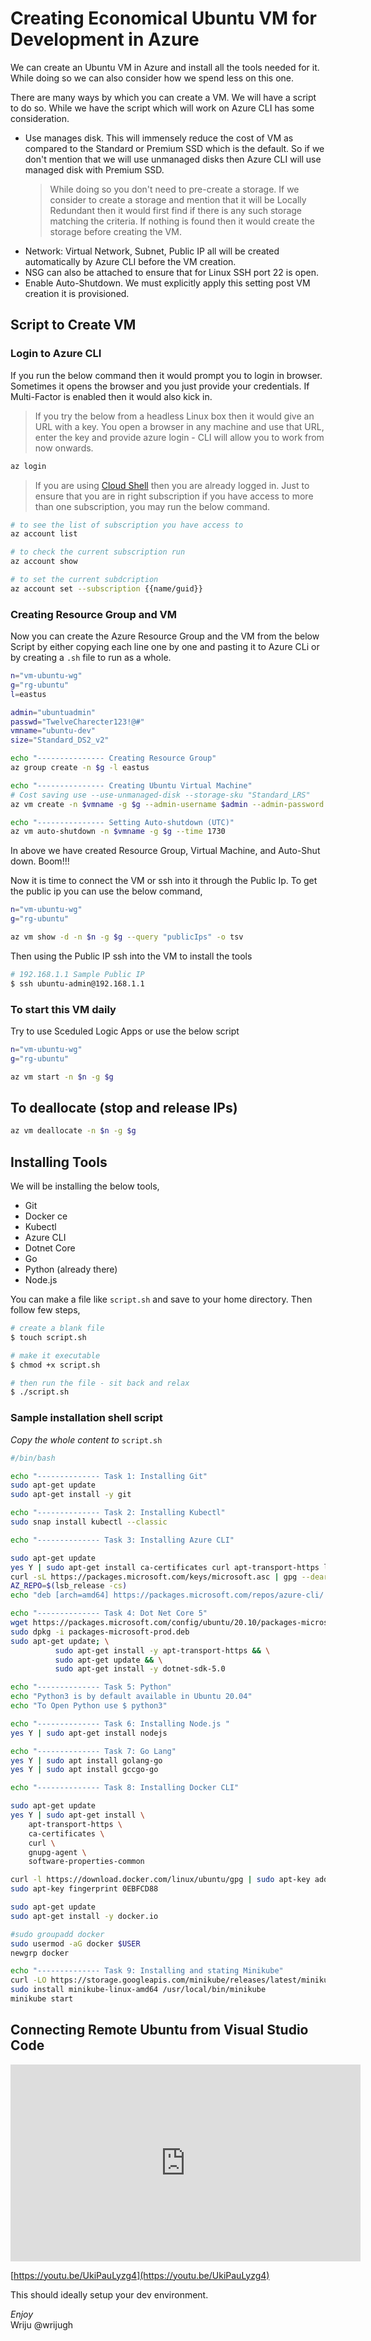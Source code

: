 # Creating Economical Ubuntu VM for Development in Azure

We can create an Ubuntu VM in Azure and install all the tools needed for it. While doing so we can also consider how we spend less on this one.

There are many ways by which you can create a VM. We will have a script to do so. While we have the script which will work on Azure CLI has some consideration.

- Use manages disk. This will immensely reduce the cost of VM as compared to the Standard or Premium SSD which is the default. So if we don't mention that we will use unmanaged disks then Azure CLI will use managed disk with Premium SSD.
  > While doing so you don't need to pre-create a storage. If we consider to create a storage and mention that it will be Locally Redundant then it would first find if there is any such storage matching the criteria. If nothing is found then it would create the storage before creating the VM.
- Network: Virtual Network, Subnet, Public IP all will be created automatically by Azure CLI before the VM creation.
- NSG can also be attached to ensure that for Linux SSH port 22 is open.
- Enable Auto-Shutdown. We must explicitly apply this setting post VM creation it is provisioned.

## Script to Create VM

### Login to Azure CLI

If you run the below command then it would prompt you to login in browser. Sometimes it opens the browser and you just provide your credentials. If Multi-Factor is enabled then it would also kick in.

> If you try the below from a headless Linux box then it would give an URL with a key. You open a browser in any machine and use that URL, enter the key and provide azure login - CLI will allow you to work from now onwards.

```bash
az login 
```

> If you are using [Cloud Shell](https://shell.azure.com) then you are already logged in. Just to ensure that you are in right subscription if you have access to more than one subscription, you may run the below command.

```sh
# to see the list of subscription you have access to 
az account list

# to check the current subscription run
az account show

# to set the current subdcription 
az account set --subscription {{name/guid}}
```

### Creating Resource Group and VM

Now you can create the Azure Resource Group and the VM from the below Script by either copying each line one by one and pasting it to Azure CLi or by creating a `.sh` file to run as a whole.

```sh
n="vm-ubuntu-wg"
g="rg-ubuntu"
l=eastus

admin="ubuntuadmin"
passwd="TwelveCharecter123!@#"
vmname="ubuntu-dev"
size="Standard_DS2_v2"

echo "--------------- Creating Resource Group"
az group create -n $g -l eastus

echo "--------------- Creating Ubuntu Virtual Machine"
# Cost saving use --use-unmanaged-disk --storage-sku "Standard_LRS"
az vm create -n $vmname -g $g --admin-username $admin --admin-password $passwd --authentication-type password --os-disk-size-gb 200 --image ubuntults --size $size

echo "--------------- Setting Auto-shutdown (UTC)"
az vm auto-shutdown -n $vmname -g $g --time 1730
```

In above we have created Resource Group, Virtual Machine, and Auto-Shut down. Boom!!!

Now it is time to connect the VM or ssh into it through the Public Ip. To get the public ip you can use the below command,

```sh
n="vm-ubuntu-wg"
g="rg-ubuntu"

az vm show -d -n $n -g $g --query "publicIps" -o tsv
```

Then using the Public IP ssh into the VM to install the tools

```sh
# 192.168.1.1 Sample Public IP
$ ssh ubuntu-admin@192.168.1.1
```

### To start this VM daily

Try to use Sceduled Logic Apps or use the below script

```sh
n="vm-ubuntu-wg"
g="rg-ubuntu"

az vm start -n $n -g $g
```

## To deallocate (stop and release IPs)

```sh
az vm deallocate -n $n -g $g
```

## Installing Tools

We will be installing the below tools,

- Git
- Docker ce
- Kubectl
- Azure CLI
- Dotnet Core
- Go
- Python (already there)
- Node.js

You can make a file like `script.sh` and save to your home directory. Then follow few steps,

```sh
# create a blank file
$ touch script.sh

# make it executable 
$ chmod +x script.sh

# then run the file - sit back and relax
$ ./script.sh
```

### Sample installation shell script

*Copy the whole content to* `script.sh`

```sh
#/bin/bash

echo "-------------- Task 1: Installing Git"
sudo apt-get update
sudo apt-get install -y git

echo "-------------- Task 2: Installing Kubectl"
sudo snap install kubectl --classic

echo "-------------- Task 3: Installing Azure CLI"

sudo apt-get update
yes Y | sudo apt-get install ca-certificates curl apt-transport-https lsb-release gnupg
curl -sL https://packages.microsoft.com/keys/microsoft.asc | gpg --dearmor | sudo tee /etc/apt/trusted.gpg.d/microsoft.gpg > /dev/null
AZ_REPO=$(lsb_release -cs)
echo "deb [arch=amd64] https://packages.microsoft.com/repos/azure-cli/ $AZ_REPO main" | sudo tee /etc/apt/sources.list.d/azure-cli.list

echo "-------------- Task 4: Dot Net Core 5"
wget https://packages.microsoft.com/config/ubuntu/20.10/packages-microsoft-prod.deb -O packages-microsoft-prod.deb
sudo dpkg -i packages-microsoft-prod.deb
sudo apt-get update; \
          sudo apt-get install -y apt-transport-https && \
          sudo apt-get update && \
          sudo apt-get install -y dotnet-sdk-5.0

echo "-------------- Task 5: Python"
echo "Python3 is by default available in Ubuntu 20.04"
echo "To Open Python use $ python3"

echo "-------------- Task 6: Installing Node.js "
yes Y | sudo apt-get install nodejs

echo "-------------- Task 7: Go Lang"
yes Y | sudo apt install golang-go
yes Y | sudo apt install gccgo-go

echo "-------------- Task 8: Installing Docker CLI"

sudo apt-get update
yes Y | sudo apt-get install \
    apt-transport-https \
    ca-certificates \
    curl \
    gnupg-agent \
    software-properties-common

curl -l https://download.docker.com/linux/ubuntu/gpg | sudo apt-key add -
sudo apt-key fingerprint 0EBFCD88

sudo apt-get update
sudo apt-get install -y docker.io

#sudo groupadd docker
sudo usermod -aG docker $USER
newgrp docker

echo "-------------- Task 9: Installing and stating Minikube"
curl -LO https://storage.googleapis.com/minikube/releases/latest/minikube-linux-amd64
sudo install minikube-linux-amd64 /usr/local/bin/minikube
minikube start
```

## Connecting Remote Ubuntu from Visual Studio Code

<iframe width="560" height="315" src="https://www.youtube.com/embed/UkiPauLyzg4" frameborder="0" allow="accelerometer; autoplay; clipboard-write; encrypted-media; gyroscope; picture-in-picture" allowfullscreen></iframe>

[https://youtu.be/UkiPauLyzg4](https://youtu.be/UkiPauLyzg4)

This should ideally setup your dev environment.

*Enjoy*  
Wriju @wrijugh